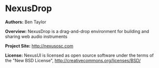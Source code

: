 # NexusDrop

**Authors:** Ben Taylor

**Overview:** NexusDrop is a drag-and-drop environment for building and sharing web audio instruments

**Project Site:** http://nexusosc.com

**License:** NexusUI is licensed as open source software under the terms of the "New BSD License", http://creativecommons.org/licenses/BSD/








